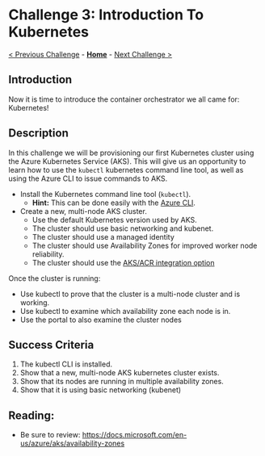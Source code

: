 # Challenge 3: Introduction To Kubernetes

[< Previous Challenge](./02-acr.md) - **[Home](../README.md)** - [Next Challenge >](./04-k8sdeployment.md)

## Introduction

Now it is time to introduce the container orchestrator we all came for: Kubernetes!

## Description

In this challenge we will be provisioning our first Kubernetes cluster using the Azure Kubernetes Service (AKS). This will give us an opportunity to learn how to use the `kubectl` kubernetes command line tool, as well as using the Azure CLI to issue commands to AKS.

- Install the Kubernetes command line tool (`kubectl`).
	- **Hint:** This can be done easily with the [Azure CLI](https://docs.microsoft.com/en-us/cli/azure/aks?view=azure-cli-latest#az_aks_install_cli).
- Create a new, multi-node AKS cluster.
	- Use the default Kubernetes version used by AKS.
	- The cluster should use basic networking and kubenet.  
	- The cluster should use a managed identity
	- The cluster should use Availability Zones for improved worker node reliability.
	- The cluster should use the [AKS/ACR integration option](https://docs.microsoft.com/en-us/azure/aks/cluster-container-registry-integration)

Once the cluster is running:
- Use kubectl to prove that the cluster is a multi-node cluster and is working.
- Use kubectl to examine which availability zone each node is in.  
- Use the portal to also examine the cluster nodes


## Success Criteria

1. The kubectl CLI is installed.
1. Show that a new, multi-node AKS kubernetes cluster exists.
1. Show that its nodes are running in multiple availability zones.
1. Show that it is using basic networking (kubenet)

## Reading:
- Be sure to review:  https://docs.microsoft.com/en-us/azure/aks/availability-zones